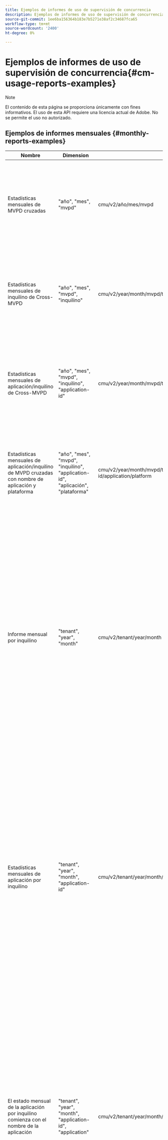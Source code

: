 ```yaml
---
title: Ejemplos de informes de uso de supervisión de concurrencia
description: Ejemplos de informes de uso de supervisión de concurrencia
source-git-commit: 1ee6ba156364b183e7b5271e38af2c34687fca65
workflow-type: tm+mt
source-wordcount: '2400'
ht-degree: 0%

---
```


# Ejemplos de informes de uso de supervisión de concurrencia{#cm-usage-reports-examples}

>[!NOTE]
>
>El contenido de esta página se proporciona únicamente con fines informativos. El uso de esta API requiere una licencia actual de Adobe. No se permite el uso no autorizado.

## Ejemplos de informes mensuales {#monthly-reports-examples}

| Nombre | Dimension | Url | Métricas |
|--------------------------------------------------------------------------------|----------------------------------------------------------------------------------|----------------------------------------------------------------------|---------------------------------------------------------------------------------------------------------------------------------------------------------------------------------------------------------------------------------------------------------------------------------------------------------------------------------------------------------------------|
| Estadísticas mensuales de MVPD cruzadas | &quot;año&quot;, &quot;mes&quot;, &quot;mvpd&quot; | cmu/v2/año/mes/mvpd | &quot;usuarios activos&quot;, &quot;sesiones activas&quot;, &quot;sesiones iniciadas&quot;, &quot;sesiones completadas&quot;, &quot;intentos fallidos&quot;, &quot;sesiones descartadas&quot;, &quot;sesiones desactivadas&quot; |
| Estadísticas mensuales de inquilino de Cross-MVPD | &quot;año&quot;, &quot;mes&quot;, &quot;mvpd&quot;, &quot;inquilino&quot; | cmu/v2/year/month/mvpd/tenant | &quot;usuarios activos&quot;, &quot;sesiones activas&quot;, &quot;sesiones iniciadas&quot;, &quot;sesiones completadas&quot;, &quot;intentos fallidos&quot;, &quot;sesiones descartadas&quot;, &quot;sesiones desactivadas&quot; |
| Estadísticas mensuales de aplicación/inquilino de Cross-MVPD | &quot;año&quot;, &quot;mes&quot;, &quot;mvpd&quot;, &quot;inquilino&quot;, &quot;application-id&quot; | cmu/v2/year/month/mvpd/tenant/application-id | &quot;usuarios activos&quot;, &quot;sesiones activas&quot;, &quot;sesiones iniciadas&quot;, &quot;sesiones completadas&quot;, &quot;intentos fallidos&quot;, &quot;sesiones descartadas&quot;, &quot;sesiones desactivadas&quot; |
| Estadísticas mensuales de aplicación/inquilino de MVPD cruzadas con nombre de aplicación y plataforma | &quot;año&quot;, &quot;mes&quot;, &quot;mvpd&quot;, &quot;inquilino&quot;, &quot;application-id&quot;, &quot;aplicación&quot;, &quot;plataforma&quot; | cmu/v2/year/month/mvpd/tenant/application-id/application/platform | &quot;usuarios activos&quot;, &quot;sesiones activas&quot;, &quot;sesiones iniciadas&quot;, &quot;sesiones completadas&quot;, &quot;intentos fallidos&quot;, &quot;sesiones descartadas&quot;, &quot;sesiones desactivadas&quot; |
| Informe mensual por inquilino | &quot;tenant&quot;, &quot;year&quot;, &quot;month&quot; | cmu/v2/tenant/year/month | &quot;usuarios activos&quot;, &quot;sesiones activas&quot;, &quot;sesiones iniciadas&quot;, &quot;sesiones completadas&quot;, &quot;intentos fallidos&quot;, &quot;sesiones descartadas&quot;, &quot;sesiones desactivadas&quot;, &quot;duración_0-15&quot;, &quot;duración_15-30&quot;, &quot;duración_30-60&quot;, &quot;duración_60-120&quot;, &quot;duración_2h-4h&quot;, &quot;duración_4h-8h&quot;, &quot;duración_8h-16h&quot;, &quot;duración_16h-1d&quot;, &quot;duración_1d 3d&quot;, &quot;duration_3d-7d&quot;, &quot;duration_1w-1m&quot;, &quot;duration_over-1m&quot; |
| Estadísticas mensuales de aplicación por inquilino | &quot;tenant&quot;, &quot;year&quot;, &quot;month&quot;, &quot;application-id&quot; | cmu/v2/tenant/year/month/application-id | &quot;usuarios activos&quot;, &quot;sesiones activas&quot;, &quot;sesiones iniciadas&quot;, &quot;sesiones completadas&quot;, &quot;intentos fallidos&quot;, &quot;sesiones descartadas&quot;, &quot;sesiones desactivadas&quot;, &quot;duración_0-15&quot;, &quot;duración_15-30&quot;, &quot;duración_30-60&quot;, &quot;duración_60-120&quot;, &quot;duración_2h-4h&quot;, &quot;duración_4h-8h&quot;, &quot;duración_8h-16h&quot;, &quot;duración_16h-1d&quot;, &quot;duración_1d 3d&quot;, &quot;duration_3d-7d&quot;, &quot;duration_1w-1m&quot;, &quot;duration_over-1m&quot; |
| El estado mensual de la aplicación por inquilino comienza con el nombre de la aplicación | &quot;tenant&quot;, &quot;year&quot;, &quot;month&quot;, &quot;application-id&quot;, &quot;application&quot; | cmu/v2/tenant/year/month/application-id/application | &quot;usuarios activos&quot;, &quot;sesiones activas&quot;, &quot;sesiones iniciadas&quot;, &quot;sesiones completadas&quot;, &quot;intentos fallidos&quot;, &quot;sesiones descartadas&quot;, &quot;sesiones desactivadas&quot;, &quot;duración_0-15&quot;, &quot;duración_15-30&quot;, &quot;duración_30-60&quot;, &quot;duración_60-120&quot;, &quot;duración_2h-4h&quot;, &quot;duración_4h-8h&quot;, &quot;duración_8h-16h&quot;, &quot;duración_16h-1d&quot;, &quot;duración_1d 3d&quot;, &quot;duration_3d-7d&quot;, &quot;duration_1w-1m&quot;, &quot;duration_over-1m&quot; |
| Estadísticas mensuales de canal de plataforma mvpd por inquilino | &quot;tenant&quot;, &quot;year&quot;, &quot;month&quot;, &quot;mvpd&quot;, &quot;platform&quot;, &quot;application-id&quot; | cmu/v2/tenant/year/month/mvpd/platform/application-id | &quot;usuarios activos&quot;, &quot;sesiones activas&quot;, &quot;sesiones iniciadas&quot;, &quot;sesiones completadas&quot;, &quot;intentos fallidos&quot;, &quot;sesiones descartadas&quot;, &quot;sesiones desactivadas&quot;, &quot;duración_0-15&quot;, &quot;duración_15-30&quot;, &quot;duración_30-60&quot;, &quot;duración_60-120&quot;, &quot;duración_2h-4h&quot;, &quot;duración_4h-8h&quot;, &quot;duración_8h-16h&quot;, &quot;duración_16h-1d&quot;, &quot;duración_1d 3d&quot;, &quot;duration_3d-7d&quot;, &quot;duration_1w-1m&quot;, &quot;duration_over-1m&quot; |
| Estadísticas mensuales de canal de plataforma mvpd por inquilino con nombre de aplicación | &quot;tenant&quot;, &quot;year&quot;, &quot;month&quot;, &quot;mvpd&quot;, &quot;platform&quot;, &quot;application-id&quot;, &quot;application&quot; | cmu/v2/tenant/year/month/mvpd/platform/application-id/application | &quot;usuarios activos&quot;, &quot;sesiones activas&quot;, &quot;sesiones iniciadas&quot;, &quot;sesiones completadas&quot;, &quot;intentos fallidos&quot;, &quot;sesiones descartadas&quot;, &quot;sesiones desactivadas&quot;, &quot;duración_0-15&quot;, &quot;duración_15-30&quot;, &quot;duración_30-60&quot;, &quot;duración_60-120&quot;, &quot;duración_2h-4h&quot;, &quot;duración_4h-8h&quot;, &quot;duración_8h-16h&quot;, &quot;duración_16h-1d&quot;, &quot;duración_1d 3d&quot;, &quot;duration_3d-7d&quot;, &quot;duration_1w-1m&quot;, &quot;duration_over-1m&quot; |
| Estadísticas mensuales de canal/plataforma por inquilino | &quot;tenant&quot;, &quot;year&quot;, &quot;month&quot;, &quot;channel&quot;, &quot;platform&quot;, &quot;application-id&quot; | cmu/v2/tenant/year/month/channel/platform/application-id | &quot;usuarios activos&quot;, &quot;sesiones activas&quot;, &quot;sesiones iniciadas&quot;, &quot;sesiones completadas&quot;, &quot;intentos fallidos&quot;, &quot;sesiones descartadas&quot;, &quot;sesiones desactivadas&quot;, &quot;duración_0-15&quot;, &quot;duración_15-30&quot;, &quot;duración_30-60&quot;, &quot;duración_60-120&quot;, &quot;duración_2h-4h&quot;, &quot;duración_4h-8h&quot;, &quot;duración_8h-16h&quot;, &quot;duración_16h-1d&quot;, &quot;duración_1d 3d&quot;, &quot;duration_3d-7d&quot;, &quot;duration_1w-1m&quot;, &quot;duration_over-1m&quot; |
| Estadísticas mensuales de canal/plataforma por inquilino con nombre de aplicación | &quot;tenant&quot;, &quot;year&quot;, &quot;month&quot;, &quot;channel&quot;, &quot;platform&quot;, &quot;application-id&quot;, &quot;application&quot; | cmu/v2/tenant/year/month/channel/platform/application-id/application | &quot;usuarios activos&quot;, &quot;sesiones activas&quot;, &quot;sesiones iniciadas&quot;, &quot;sesiones completadas&quot;, &quot;intentos fallidos&quot;, &quot;sesiones descartadas&quot;, &quot;sesiones desactivadas&quot;, &quot;duración_0-15&quot;, &quot;duración_15-30&quot;, &quot;duración_30-60&quot;, &quot;duración_60-120&quot;, &quot;duración_2h-4h&quot;, &quot;duración_4h-8h&quot;, &quot;duración_8h-16h&quot;, &quot;duración_16h-1d&quot;, &quot;duración_1d 3d&quot;, &quot;duration_3d-7d&quot;, &quot;duration_1w-1m&quot;, &quot;duration_over-1m&quot; |
| Estadísticas mensuales por mvpd | &quot;mvpd&quot;, &quot;año&quot;, &quot;mes&quot; | cmu/v2/mvpd/año/mes | &quot;usuarios activos&quot;, &quot;sesiones activas&quot;, &quot;sesiones iniciadas&quot;, &quot;sesiones completadas&quot;, &quot;intentos fallidos&quot;, &quot;sesiones descartadas&quot;, &quot;sesiones desactivadas&quot;, &quot;duración_0-15&quot;, &quot;duración_15-30&quot;, &quot;duración_30-60&quot;, &quot;duración_60-120&quot;, &quot;duración_2h-4h&quot;, &quot;duración_4h-8h&quot;, &quot;duración_8h-16h&quot;, &quot;duración_16h-1d&quot;, &quot;duración_1d 3d&quot;, &quot;duration_3d-7d&quot;, &quot;duration_1w-1m&quot;, &quot;duration_over-1m&quot; |
| Estadísticas mensuales de inquilino por mvpd | &quot;mvpd&quot;, &quot;año&quot;, &quot;mes&quot;, &quot;inquilino&quot; | cmu/v2/mvpd/año/mes/inquilino | &quot;usuarios activos&quot;, &quot;sesiones activas&quot;, &quot;sesiones iniciadas&quot;, &quot;sesiones completadas&quot;, &quot;intentos fallidos&quot;, &quot;sesiones descartadas&quot;, &quot;sesiones desactivadas&quot;, &quot;duración_0-15&quot;, &quot;duración_15-30&quot;, &quot;duración_30-60&quot;, &quot;duración_60-120&quot;, &quot;duración_2h-4h&quot;, &quot;duración_4h-8h&quot;, &quot;duración_8h-16h&quot;, &quot;duración_16h-1d&quot;, &quot;duración_1d 3d&quot;, &quot;duration_3d-7d&quot;, &quot;duration_1w-1m&quot;, &quot;duration_over-1m&quot; |
| Informe mensual de nivel de concurrencia | &quot;año&quot;, &quot;mes&quot;, &quot;nivel de concurrencia&quot; | cmu/v2/year/month/concurrency-level | &quot;nivel de concurrencia&quot;, &quot;usuarios&quot; |
| Informe mensual de nivel de concurrencia por inquilino | &quot;año&quot;, &quot;mes&quot;, &quot;nivel de concurrencia&quot;, &quot;inquilino&quot; | cmu/v2/year/month/concurrency-level/tenant | &quot;nivel de concurrencia&quot;, &quot;inquilino&quot;, &quot;usuarios&quot; |
| Informe mensual de nivel de concurrencia por mvpd de inquilino | &quot;año&quot;, &quot;mes&quot;, &quot;nivel de concurrencia&quot;, &quot;inquilino&quot;, &quot;mvpd&quot; | cmu/v2/year/month/concurrency-level/tenant/mvpd | &quot;concurrency-level&quot;, &quot;tenant&quot;, &quot;mvpd&quot;,&quot;users&quot; |
| Informe mensual de nivel de actividad | &quot;año&quot;, &quot;mes&quot;, &quot;nivel de actividad&quot; | cmu/v2/year/month/activity-level | &quot;nivel de actividad&quot;, &quot;usuarios&quot; |
| Informe mensual del nivel de actividad por inquilino | &quot;año&quot;, &quot;mes&quot;, &quot;nivel de actividad&quot;, &quot;inquilino&quot; | cmu/v2/year/month/activity-level/tenant | &quot;nivel de actividad&quot;, &quot;inquilino&quot;, &quot;usuarios&quot; |
| Informe mensual de nivel de actividad por mvpd de inquilino | &quot;año&quot;, &quot;mes&quot;, &quot;nivel de actividad&quot;, &quot;inquilino&quot;, &quot;mvpd&quot; | cmu/v2/year/month/activity-level/tenant/mvpd | &quot;nivel de actividad&quot;, &quot;inquilino&quot;, &quot;mvpd&quot;, &quot;usuarios&quot; |

*TODO: compruebe con BG si los informes de nivel de actividad y concurrencia son correctos*

## Ejemplos de informes diarios {#daily-reports-examples}

| Nombre | Dimension | Url | Métricas |
|------------------------------------------------------------------------------|------------------------------------------------------------------------------------------|--------------------------------------------------------------------------|---------------------------------------------------------------------------------------------------------------------------------------------------------------------------------------------------------------------------------------------------------------------------------------------------------------------------------------------------------------------|
| Estadísticas diarias de plataforma/mvpd de varios usuarios | &quot;año&quot;, &quot;mes&quot;, &quot;día&quot;, &quot;inquilino&quot;, &quot;mvpd&quot;, &quot;plataforma&quot;, &quot;application-id&quot; | cmu/v2/year/month/day/tenant/mvpd/platform/application-id | &quot;usuarios activos&quot;, &quot;sesiones activas&quot;, &quot;sesiones iniciadas&quot;, &quot;sesiones completadas&quot;, &quot;intentos fallidos&quot;, &quot;sesiones descartadas&quot;, &quot;sesiones desactivadas&quot; |
| Estadísticas diarias de plataforma/mvpd de varios inquilinos con nombre de aplicación | &quot;año&quot;, &quot;mes&quot;, &quot;día&quot;, &quot;inquilino&quot;, &quot;mvpd&quot;, &quot;plataforma&quot;, &quot;application-id&quot;, &quot;aplicación&quot; | cmu/v2/year/month/day/tenant/mvpd/platform/application-id/application | &quot;usuarios activos&quot;, &quot;sesiones activas&quot;, &quot;sesiones iniciadas&quot;, &quot;sesiones completadas&quot;, &quot;intentos fallidos&quot;, &quot;sesiones descartadas&quot;, &quot;sesiones desactivadas&quot; |
| Estadísticas diarias de la plataforma entre inquilinos | &quot;año&quot;, &quot;mes&quot;, &quot;día&quot;, &quot;inquilino&quot;, &quot;plataforma&quot;, &quot;application-id&quot; | cmu/v2/year/month/day/tenant/platform/application-id | &quot;usuarios activos&quot;, &quot;sesiones activas&quot;, &quot;sesiones iniciadas&quot;, &quot;sesiones completadas&quot;, &quot;intentos fallidos&quot;, &quot;sesiones descartadas&quot;, &quot;sesiones desactivadas&quot; |
| Estadísticas diarias de la plataforma entre inquilinos con nombre de aplicación | &quot;año&quot;, &quot;mes&quot;, &quot;día&quot;, &quot;inquilino&quot;, &quot;plataforma&quot;, &quot;application-id&quot;, &quot;aplicación&quot; | cmu/v2/year/month/day/tenant/platform/application-id/application | &quot;usuarios activos&quot;, &quot;sesiones activas&quot;, &quot;sesiones iniciadas&quot;, &quot;sesiones completadas&quot;, &quot;intentos fallidos&quot;, &quot;sesiones descartadas&quot;, &quot;sesiones desactivadas&quot; |
| Estadísticas diarias de plataforma/canal de varios inquilinos | &quot;año&quot;, &quot;mes&quot;, &quot;día&quot;, &quot;inquilino&quot;, &quot;canal&quot;, &quot;plataforma&quot;, &quot;application-id&quot; | cmu/v2/year/month/day/tenant/channel/platform/application-id | &quot;usuarios activos&quot;, &quot;sesiones activas&quot;, &quot;sesiones iniciadas&quot;, &quot;sesiones completadas&quot;, &quot;intentos fallidos&quot;, &quot;sesiones descartadas&quot;, &quot;sesiones desactivadas&quot; |
| Estadísticas diarias de plataforma/canal de varios inquilinos con nombre de aplicación | &quot;año&quot;, &quot;mes&quot;, &quot;día&quot;, &quot;inquilino&quot;, &quot;canal&quot;, &quot;plataforma&quot;, &quot;application-id&quot;, &quot;aplicación&quot; | cmu/v2/year/month/day/tenant/channel/platform/application-id/application | &quot;usuarios activos&quot;, &quot;sesiones activas&quot;, &quot;sesiones iniciadas&quot;, &quot;sesiones completadas&quot;, &quot;intentos fallidos&quot;, &quot;sesiones descartadas&quot;, &quot;sesiones desactivadas&quot; |
| Estadísticas diarias de MVPD cruzadas | &quot;año&quot;, &quot;mes&quot;, &quot;día&quot;, mvpd&quot; | cmu/v2/año/mes/día/mvpd | &quot;usuarios activos&quot;, &quot;sesiones activas&quot;, &quot;sesiones iniciadas&quot;, &quot;sesiones completadas&quot;, &quot;intentos fallidos&quot;, &quot;sesiones descartadas&quot;, &quot;sesiones desactivadas&quot; |
| Estadísticas diarias de inquilinos de Cross-MVPD | &quot;año&quot;, &quot;mes&quot;, &quot;día&quot;, &quot;mvpd&quot;, &quot;inquilino&quot; | cmu/v2/year/month/day/mvpd/tenant | &quot;usuarios activos&quot;, &quot;sesiones activas&quot;, &quot;sesiones iniciadas&quot;, &quot;sesiones completadas&quot;, &quot;intentos fallidos&quot;, &quot;sesiones descartadas&quot;, &quot;sesiones desactivadas&quot; |
| Estadísticas diarias de aplicación/inquilino de MVPD cruzadas | &quot;año&quot;, &quot;mes&quot;, &quot;día&quot;, &quot;mvpd&quot;, &quot;inquilino&quot;, &quot;application-id&quot; | cmu/v2/year/month/day/mvpd/tenant/application-id | &quot;usuarios activos&quot;, &quot;sesiones activas&quot;, &quot;sesiones iniciadas&quot;, &quot;sesiones completadas&quot;, &quot;intentos fallidos&quot;, &quot;sesiones descartadas&quot;, &quot;sesiones desactivadas&quot; |
| Estadísticas diarias de aplicación/inquilino de MVPD cruzadas con nombre de aplicación y plataforma | &quot;año&quot;, &quot;mes&quot;, &quot;día&quot;, &quot;mvpd&quot;, &quot;inquilino&quot;, &quot;application-id&quot;, &quot;aplicación&quot;, &quot;plataforma&quot; | cmu/v2/year/month/day/mvpd/tenant/application-id/application/platform | &quot;usuarios activos&quot;, &quot;sesiones activas&quot;, &quot;sesiones iniciadas&quot;, &quot;sesiones completadas&quot;, &quot;intentos fallidos&quot;, &quot;sesiones descartadas&quot;, &quot;sesiones desactivadas&quot; |
| Informe diario por inquilino | &quot;tenant&quot;, &quot;year&quot;, &quot;month&quot;, &quot;day&quot; | cmu/v2/tenant/year/month/day | &quot;usuarios activos&quot;, &quot;sesiones activas&quot;, &quot;sesiones iniciadas&quot;, &quot;sesiones completadas&quot;, &quot;intentos fallidos&quot;, &quot;sesiones descartadas&quot;, &quot;sesiones desactivadas&quot;, &quot;duración_0-15&quot;, &quot;duración_15-30&quot;, &quot;duración_30-60&quot;, &quot;duración_60-120&quot;, &quot;duración_2h-4h&quot;, &quot;duración_4h-8h&quot;, &quot;duración_8h-16h&quot;, &quot;duración_16h-1d&quot;, &quot;duración_1d 3d&quot;, &quot;duration_3d-7d&quot;, &quot;duration_1w-1m&quot;, &quot;duration_over-1m&quot; |
| Estado diario de la aplicación por inquilino | &quot;tenant&quot;, &quot;year&quot;, &quot;month&quot;, &quot;day&quot;, &quot;application-id&quot; | cmu/v2/tenant/year/month/day/application-id | &quot;usuarios activos&quot;, &quot;sesiones activas&quot;, &quot;sesiones iniciadas&quot;, &quot;sesiones completadas&quot;, &quot;intentos fallidos&quot;, &quot;sesiones descartadas&quot;, &quot;sesiones desactivadas&quot;, &quot;duración_0-15&quot;, &quot;duración_15-30&quot;, &quot;duración_30-60&quot;, &quot;duración_60-120&quot;, &quot;duración_2h-4h&quot;, &quot;duración_4h-8h&quot;, &quot;duración_8h-16h&quot;, &quot;duración_16h-1d&quot;, &quot;duración_1d 3d&quot;, &quot;duration_3d-7d&quot;, &quot;duration_1w-1m&quot;, &quot;duration_over-1m&quot; |
| Estadísticas diarias de aplicación por inquilino con nombre de aplicación | &quot;tenant&quot;, &quot;year&quot;, &quot;month&quot;, &quot;day&quot;, &quot;application-id&quot;, &quot;application&quot; | cmu/v2/tenant/year/month/day/application-id/application | &quot;usuarios activos&quot;, &quot;sesiones activas&quot;, &quot;sesiones iniciadas&quot;, &quot;sesiones completadas&quot;, &quot;intentos fallidos&quot;, &quot;sesiones descartadas&quot;, &quot;sesiones desactivadas&quot;, &quot;duración_0-15&quot;, &quot;duración_15-30&quot;, &quot;duración_30-60&quot;, &quot;duración_60-120&quot;, &quot;duración_2h-4h&quot;, &quot;duración_4h-8h&quot;, &quot;duración_8h-16h&quot;, &quot;duración_16h-1d&quot;, &quot;duración_1d 3d&quot;, &quot;duration_3d-7d&quot;, &quot;duration_1w-1m&quot;, &quot;duration_over-1m&quot; |
| Estadísticas diarias de mvpd por inquilino | &quot;tenant&quot;, &quot;year&quot;, &quot;month&quot;, &quot;day&quot;, &quot;mvpd&quot;, &quot;platform&quot;, &quot;application-id&quot; | cmu/v2/tenant/year/month/day/mvpd/platform/application-id | &quot;usuarios activos&quot;, &quot;sesiones activas&quot;, &quot;sesiones iniciadas&quot;, &quot;sesiones completadas&quot;, &quot;intentos fallidos&quot;, &quot;sesiones descartadas&quot;, &quot;sesiones desactivadas&quot;, &quot;duración_0-15&quot;, &quot;duración_15-30&quot;, &quot;duración_30-60&quot;, &quot;duración_60-120&quot;, &quot;duración_2h-4h&quot;, &quot;duración_4h-8h&quot;, &quot;duración_8h-16h&quot;, &quot;duración_16h-1d&quot;, &quot;duración_1d 3d&quot;, &quot;duration_3d-7d&quot;, &quot;duration_1w-1m&quot;, &quot;duration_over-1m&quot; |
| Estadísticas diarias de mvpd por inquilino con nombre de aplicación | &quot;tenant&quot;, &quot;year&quot;, &quot;month&quot;, &quot;day&quot;, &quot;mvpd&quot;, &quot;platform&quot;, &quot;application-id&quot;, &quot;application&quot; | cmu/v2/tenant/year/month/day/mvpd/platform/application-id/application | &quot;usuarios activos&quot;, &quot;sesiones activas&quot;, &quot;sesiones iniciadas&quot;, &quot;sesiones completadas&quot;, &quot;intentos fallidos&quot;, &quot;sesiones descartadas&quot;, &quot;sesiones desactivadas&quot;, &quot;duración_0-15&quot;, &quot;duración_15-30&quot;, &quot;duración_30-60&quot;, &quot;duración_60-120&quot;, &quot;duración_2h-4h&quot;, &quot;duración_4h-8h&quot;, &quot;duración_8h-16h&quot;, &quot;duración_16h-1d&quot;, &quot;duración_1d 3d&quot;, &quot;duration_3d-7d&quot;, &quot;duration_1w-1m&quot;, &quot;duration_over-1m&quot; |
| Estadísticas diarias de plataforma/canal por inquilino | &quot;tenant&quot;, &quot;year&quot;, &quot;month&quot;, &quot;day&quot;, &quot;channel&quot;, &quot;platform&quot;, &quot;application-id&quot; | cmu/v2/tenant/year/month/day/channel/platform/application-id | &quot;usuarios activos&quot;, &quot;sesiones activas&quot;, &quot;sesiones iniciadas&quot;, &quot;sesiones completadas&quot;, &quot;intentos fallidos&quot;, &quot;sesiones descartadas&quot;, &quot;sesiones desactivadas&quot;, &quot;duración_0-15&quot;, &quot;duración_15-30&quot;, &quot;duración_30-60&quot;, &quot;duración_60-120&quot;, &quot;duración_2h-4h&quot;, &quot;duración_4h-8h&quot;, &quot;duración_8h-16h&quot;, &quot;duración_16h-1d&quot;, &quot;duración_1d 3d&quot;, &quot;duration_3d-7d&quot;, &quot;duration_1w-1m&quot;, &quot;duration_over-1m&quot; |
| Estadísticas diarias de canal/plataforma por inquilino con nombre de aplicación | &quot;tenant&quot;, &quot;year&quot;, &quot;month&quot;, &quot;day&quot;, &quot;channel&quot;, &quot;platform&quot;, &quot;application-id&quot;, &quot;application&quot; | cmu/v2/tenant/year/month/day/channel/platform/application-id/application | &quot;usuarios activos&quot;, &quot;sesiones activas&quot;, &quot;sesiones iniciadas&quot;, &quot;sesiones completadas&quot;, &quot;intentos fallidos&quot;, &quot;sesiones descartadas&quot;, &quot;sesiones desactivadas&quot;, &quot;duración_0-15&quot;, &quot;duración_15-30&quot;, &quot;duración_30-60&quot;, &quot;duración_60-120&quot;, &quot;duración_2h-4h&quot;, &quot;duración_4h-8h&quot;, &quot;duración_8h-16h&quot;, &quot;duración_16h-1d&quot;, &quot;duración_1d 3d&quot;, &quot;duration_3d-7d&quot;, &quot;duration_1w-1m&quot;, &quot;duration_over-1m&quot; |
| Estadísticas diarias por MVPD | &quot;mvpd&quot;, &quot;año&quot;, &quot;mes&quot;, &quot;día&quot; | cmu/v2/mvpd/año/mes/día | &quot;usuarios activos&quot;, &quot;sesiones activas&quot;, &quot;sesiones iniciadas&quot;, &quot;sesiones completadas&quot;, &quot;intentos fallidos&quot;, &quot;sesiones descartadas&quot;, &quot;sesiones desactivadas&quot;, &quot;duración_0-15&quot;, &quot;duración_15-30&quot;, &quot;duración_30-60&quot;, &quot;duración_60-120&quot;, &quot;duración_2h-4h&quot;, &quot;duración_4h-8h&quot;, &quot;duración_8h-16h&quot;, &quot;duración_16h-1d&quot;, &quot;duración_1d 3d&quot;, &quot;duration_3d-7d&quot;, &quot;duration_1w-1m&quot;, &quot;duration_over-1m&quot; |
| Estadísticas diarias de inquilino por mvpd | &quot;mvpd&quot;, &quot;año&quot;, &quot;mes&quot;, &quot;día&quot;, &quot;inquilino&quot; | cmu/v2/mvpd/año/mes/día/inquilino | &quot;usuarios activos&quot;, &quot;sesiones activas&quot;, &quot;sesiones iniciadas&quot;, &quot;sesiones completadas&quot;, &quot;intentos fallidos&quot;, &quot;sesiones descartadas&quot;, &quot;sesiones desactivadas&quot;, &quot;duración_0-15&quot;, &quot;duración_15-30&quot;, &quot;duración_30-60&quot;, &quot;duración_60-120&quot;, &quot;duración_2h-4h&quot;, &quot;duración_4h-8h&quot;, &quot;duración_8h-16h&quot;, &quot;duración_16h-1d&quot;, &quot;duración_1d 3d&quot;, &quot;duration_3d-7d&quot;, &quot;duration_1w-1m&quot;, &quot;duration_over-1m&quot; |
| Informe diario de nivel de concurrencia | &quot;año&quot;, &quot;mes&quot;, &quot;día&quot;, &quot;nivel de concurrencia&quot; | cmu/v2/year/month/day/concurrency-level | &quot;nivel de concurrencia&quot;, &quot;usuarios&quot; |
| Informe diario de nivel de concurrencia por inquilino | &quot;año&quot;, &quot;mes&quot;, &quot;día&quot;, &quot;nivel de concurrencia&quot;, &quot;inquilino&quot; | cmu/v2/year/month/day/concurrency-level/tenant | &quot;nivel de concurrencia&quot;, &quot;inquilino&quot;, &quot;usuarios&quot; |
| Informe diario de nivel de concurrencia por mvpd de inquilino | &quot;año&quot;, &quot;mes&quot;, &quot;día&quot;, &quot;nivel de concurrencia&quot;, &quot;inquilino&quot;, &quot;mvpd&quot; | cmu/v2/year/month/day/concurrency-level/tenant/mvpd | &quot;concurrency-level&quot;, &quot;tenant&quot;, &quot;mvpd&quot;,&quot;users&quot; |
| Informe diario de nivel de actividad | &quot;año&quot;, &quot;mes&quot;, &quot;día&quot;, &quot;nivel de actividad&quot; | cmu/v2/año/mes/día/nivel de actividad | &quot;nivel de actividad&quot;, &quot;usuarios&quot; |
| Informe diario de nivel de actividad por inquilino | &quot;año&quot;, &quot;mes&quot;, &quot;día&quot;, &quot;nivel de actividad&quot;, &quot;inquilino&quot; | cmu/v2/year/month/day/activity-level/tenant | &quot;nivel de actividad&quot;, &quot;inquilino&quot;, &quot;usuarios&quot; |
| Informe diario de nivel de actividad por mvpd de inquilino | &quot;año&quot;, &quot;mes&quot;, &quot;día&quot;, &quot;nivel de actividad&quot;, &quot;inquilino&quot;, &quot;mvpd&quot; | cmu/v2/year/month/day/activity-level/tenant/mvpd | &quot;nivel de actividad&quot;, &quot;inquilino&quot;, &quot;mvpd&quot;, &quot;usuarios&quot; |

*TODO: compruebe con BG si los informes de nivel de actividad y concurrencia son correctos*

## Ejemplos de informes horarios {#hourly-reports-examples}

| Nombre | Dimension | Url | Métricas |
|-------------------------------------------------------------------------------|--------------------------------------------------------------------------------------------------|-------------------------------------------------------------------------------|---------------------------------------------------------------------------------------------------------------------------------------------------------------------------------------------------------------------------------------------------------------------------------------------------------------------------------------------------------------------|
| Estadísticas por hora de aplicación de varios inquilinos | &quot;año&quot;, &quot;mes&quot;, &quot;día&quot;, &quot;hora&quot;, &quot;inquilino&quot;, &quot;application-id&quot; | cmu/v2/year/month/day/hour/tenant/application-id | &quot;usuarios activos&quot;, &quot;sesiones activas&quot;, &quot;sesiones iniciadas&quot;, &quot;sesiones completadas&quot;, &quot;intentos fallidos&quot;, &quot;sesiones descartadas&quot;, &quot;sesiones desactivadas&quot; |
| El estado por hora de la aplicación de varios inquilinos con el nombre y la plataforma de la aplicación | &quot;año&quot;, &quot;mes&quot;, &quot;día&quot;, &quot;hora&quot;, &quot;inquilino&quot;, &quot;application-id&quot;, &quot;aplicación&quot;, &quot;plataforma&quot; | cmu/v2/year/month/day/hour/tenant/application-id/application/platform | &quot;usuarios activos&quot;, &quot;sesiones activas&quot;, &quot;sesiones iniciadas&quot;, &quot;sesiones completadas&quot;, &quot;intentos fallidos&quot;, &quot;sesiones descartadas&quot;, &quot;sesiones desactivadas&quot; |
| Estadísticas por hora de plataforma/mvpd de varios inquilinos | &quot;año&quot;, &quot;mes&quot;, &quot;día&quot;, &quot;hora&quot;, &quot;inquilino&quot;, &quot;mvpd&quot;, &quot;plataforma&quot;, &quot;application-id&quot; | cmu/v2/year/month/day/hour/tenant/mvpd/platform/application-id | &quot;usuarios activos&quot;, &quot;sesiones activas&quot;, &quot;sesiones iniciadas&quot;, &quot;sesiones completadas&quot;, &quot;intentos fallidos&quot;, &quot;sesiones descartadas&quot;, &quot;sesiones desactivadas&quot; |
| Estadísticas horarias de mvpd/plataforma de varios inquilinos con nombre de aplicación | &quot;año&quot;, &quot;mes&quot;, &quot;día&quot;, &quot;hora&quot;, &quot;inquilino&quot;, &quot;mvpd&quot;, &quot;plataforma&quot;, &quot;application-id&quot;, &quot;aplicación&quot; | cmu/v2/year/month/day/hour/tenant/platform/application-id/application | &quot;usuarios activos&quot;, &quot;sesiones activas&quot;, &quot;sesiones iniciadas&quot;, &quot;sesiones completadas&quot;, &quot;intentos fallidos&quot;, &quot;sesiones descartadas&quot;, &quot;sesiones desactivadas&quot; |
| Estadísticas por hora de la plataforma entre inquilinos | &quot;año&quot;, &quot;mes&quot;, &quot;día&quot;, &quot;hora&quot;, &quot;inquilino&quot;, &quot;plataforma&quot;, &quot;application-id&quot; | cmu/v2/year/month/day/hour/tenant/platform/application-id | &quot;usuarios activos&quot;, &quot;sesiones activas&quot;, &quot;sesiones iniciadas&quot;, &quot;sesiones completadas&quot;, &quot;intentos fallidos&quot;, &quot;sesiones descartadas&quot;, &quot;sesiones desactivadas&quot; |
| Estadísticas horarias de la plataforma entre inquilinos con nombre de aplicación | &quot;año&quot;, &quot;mes&quot;, &quot;día&quot;, &quot;hora&quot;, &quot;inquilino&quot;, &quot;plataforma&quot;, &quot;application-id&quot;, &quot;aplicación&quot; | cmu/v2/year/month/day/hour/tenant/platform/application-id/application | &quot;usuarios activos&quot;, &quot;sesiones activas&quot;, &quot;sesiones iniciadas&quot;, &quot;sesiones completadas&quot;, &quot;intentos fallidos&quot;, &quot;sesiones descartadas&quot;, &quot;sesiones desactivadas&quot; |
| Estadísticas por hora de plataforma/canal de varios inquilinos | &quot;año&quot;, &quot;mes&quot;, &quot;día&quot;, &quot;hora&quot;, &quot;inquilino&quot;, &quot;canal&quot;, &quot;plataforma&quot;, &quot;application-id&quot; | cmu/v2/year/month/day/hour/tenant/channel/platform/application-id | &quot;usuarios activos&quot;, &quot;sesiones activas&quot;, &quot;sesiones iniciadas&quot;, &quot;sesiones completadas&quot;, &quot;intentos fallidos&quot;, &quot;sesiones descartadas&quot;, &quot;sesiones desactivadas&quot; |
| Estadísticas por hora de canal/plataforma de inquilino cruzado con nombre de aplicación | &quot;año&quot;, &quot;mes&quot;, &quot;día&quot;, &quot;hora&quot;, &quot;inquilino&quot;, &quot;canal&quot;, &quot;plataforma&quot;, &quot;application-id&quot;, &quot;aplicación&quot; | cmu/v2/year/month/day/hour/tenant/channel/platform/application-id/application | &quot;usuarios activos&quot;, &quot;sesiones activas&quot;, &quot;sesiones iniciadas&quot;, &quot;sesiones completadas&quot;, &quot;intentos fallidos&quot;, &quot;sesiones descartadas&quot;, &quot;sesiones desactivadas&quot; |
| Estadísticas por hora de Cross-MVPD | &quot;año&quot;, &quot;mes&quot;, &quot;día&quot;, &quot;hora&quot;, &quot;mvpd&quot; | cmu/v2/año/mes/día/hora/mvpd/ | &quot;usuarios activos&quot;, &quot;sesiones activas&quot;, &quot;sesiones iniciadas&quot;, &quot;sesiones completadas&quot;, &quot;intentos fallidos&quot;, &quot;sesiones descartadas&quot;, &quot;sesiones desactivadas&quot; |
| Estadísticas horarias de inquilino de MVPD cruzadas | &quot;año&quot;, &quot;mes&quot;, &quot;día&quot;, &quot;hora&quot;, &quot;mvpd&quot;, &quot;inquilino&quot; | cmu/v2/year/month/day/hour/mvpd/tenant | &quot;usuarios activos&quot;, &quot;sesiones activas&quot;, &quot;sesiones iniciadas&quot;, &quot;sesiones completadas&quot;, &quot;intentos fallidos&quot;, &quot;sesiones descartadas&quot;, &quot;sesiones desactivadas&quot; |
| Estadísticas por hora de aplicación/inquilino de Cross-MVPD | &quot;año&quot;, &quot;mes&quot;, &quot;día&quot;, &quot;hora&quot;, &quot;mvpd&quot;, &quot;inquilino&quot;, &quot;application-id&quot; | cmu/v2/year/month/day/hour/mvpd/tenant/application-id | &quot;usuarios activos&quot;, &quot;sesiones activas&quot;, &quot;sesiones iniciadas&quot;, &quot;sesiones completadas&quot;, &quot;intentos fallidos&quot;, &quot;sesiones descartadas&quot;, &quot;sesiones desactivadas&quot; |
| Estadísticas horarias de inquilino/aplicación de MVPD cruzadas con nombre y plataforma de la aplicación | &quot;año&quot;, &quot;mes&quot;, &quot;día&quot;, &quot;hora&quot;, &quot;mvpd&quot;, &quot;inquilino&quot;, &quot;application-id&quot;, &quot;application&quot;, &quot;platform&quot; | cmu/v2/year/month/day/hour/mvpd/tenant/application-id/application/platform | &quot;usuarios activos&quot;, &quot;sesiones activas&quot;, &quot;sesiones iniciadas&quot;, &quot;sesiones completadas&quot;, &quot;intentos fallidos&quot;, &quot;sesiones descartadas&quot;, &quot;sesiones desactivadas&quot; |
| Estadísticas por hora por inquilino | &quot;tenant&quot;, &quot;year&quot;, &quot;month&quot;, &quot;day&quot;, &quot;hour&quot; | cmu/v2/tenant/year/month/day/hour | &quot;usuarios activos&quot;, &quot;sesiones activas&quot;, &quot;sesiones iniciadas&quot;, &quot;sesiones completadas&quot;, &quot;intentos fallidos&quot;, &quot;sesiones descartadas&quot;, &quot;sesiones desactivadas&quot;, &quot;duración_0-15&quot;, &quot;duración_15-30&quot;, &quot;duración_30-60&quot;, &quot;duración_60-120&quot;, &quot;duración_2h-4h&quot;, &quot;duración_4h-8h&quot;, &quot;duración_8h-16h&quot;, &quot;duración_16h-1d&quot;, &quot;duración_1d 3d&quot;, &quot;duration_3d-7d&quot;, &quot;duration_1w-1m&quot;, &quot;duration_over-1m&quot; |
| Estadísticas por hora de aplicación por inquilino | &quot;tenant&quot;, &quot;year&quot;, &quot;month&quot;, &quot;day&quot;, &quot;hour&quot;, &quot;application-id&quot; | cmu/v2/tenant/year/month/day/hour/application-id | &quot;usuarios activos&quot;, &quot;sesiones activas&quot;, &quot;sesiones iniciadas&quot;, &quot;sesiones completadas&quot;, &quot;intentos fallidos&quot;, &quot;sesiones descartadas&quot;, &quot;sesiones desactivadas&quot;, &quot;duración_0-15&quot;, &quot;duración_15-30&quot;, &quot;duración_30-60&quot;, &quot;duración_60-120&quot;, &quot;duración_2h-4h&quot;, &quot;duración_4h-8h&quot;, &quot;duración_8h-16h&quot;, &quot;duración_16h-1d&quot;, &quot;duración_1d 3d&quot;, &quot;duration_3d-7d&quot;, &quot;duration_1w-1m&quot;, &quot;duration_over-1m&quot; |
| La aplicación por inquilino comienza por hora con el nombre de la aplicación | &quot;tenant&quot;, &quot;year&quot;, &quot;month&quot;, &quot;day&quot;, &quot;hour&quot;, &quot;application-id&quot;, &quot;application&quot; | cmu/v2/tenant/year/month/day/hour/application-id/application | &quot;usuarios activos&quot;, &quot;sesiones activas&quot;, &quot;sesiones iniciadas&quot;, &quot;sesiones completadas&quot;, &quot;intentos fallidos&quot;, &quot;sesiones descartadas&quot;, &quot;sesiones desactivadas&quot;, &quot;duración_0-15&quot;, &quot;duración_15-30&quot;, &quot;duración_30-60&quot;, &quot;duración_60-120&quot;, &quot;duración_2h-4h&quot;, &quot;duración_4h-8h&quot;, &quot;duración_8h-16h&quot;, &quot;duración_16h-1d&quot;, &quot;duración_1d 3d&quot;, &quot;duration_3d-7d&quot;, &quot;duration_1w-1m&quot;, &quot;duration_over-1m&quot; |
| Estadísticas por hora de mvpd por inquilino | &quot;tenant&quot;, &quot;year&quot;, &quot;month&quot;, &quot;day&quot;, &quot;hour&quot;, &quot;mvpd&quot;, &quot;platform&quot;, &quot;application-id&quot; | cmu/v2/tenant/year/month/day/hour/mvpd/platform/application-id | &quot;usuarios activos&quot;, &quot;sesiones activas&quot;, &quot;sesiones iniciadas&quot;, &quot;sesiones completadas&quot;, &quot;intentos fallidos&quot;, &quot;sesiones descartadas&quot;, &quot;sesiones desactivadas&quot;, &quot;duración_0-15&quot;, &quot;duración_15-30&quot;, &quot;duración_30-60&quot;, &quot;duración_60-120&quot;, &quot;duración_2h-4h&quot;, &quot;duración_4h-8h&quot;, &quot;duración_8h-16h&quot;, &quot;duración_16h-1d&quot;, &quot;duración_1d 3d&quot;, &quot;duration_3d-7d&quot;, &quot;duration_1w-1m&quot;, &quot;duration_over-1m&quot; |
| Estadísticas por hora de mvpd por inquilino con nombre de aplicación | &quot;tenant&quot;, &quot;year&quot;, &quot;month&quot;, &quot;day&quot;, &quot;hour&quot;, &quot;mvpd&quot;, &quot;platform&quot;, &quot;application-id&quot;, &quot;application&quot; | cmu/v2/tenant/year/month/day/hour/mvpd/platform/application-id/application | &quot;usuarios activos&quot;, &quot;sesiones activas&quot;, &quot;sesiones iniciadas&quot;, &quot;sesiones completadas&quot;, &quot;intentos fallidos&quot;, &quot;sesiones descartadas&quot;, &quot;sesiones desactivadas&quot;, &quot;duración_0-15&quot;, &quot;duración_15-30&quot;, &quot;duración_30-60&quot;, &quot;duración_60-120&quot;, &quot;duración_2h-4h&quot;, &quot;duración_4h-8h&quot;, &quot;duración_8h-16h&quot;, &quot;duración_16h-1d&quot;, &quot;duración_1d 3d&quot;, &quot;duration_3d-7d&quot;, &quot;duration_1w-1m&quot;, &quot;duration_over-1m&quot; |
| Estadísticas por hora de canal/plataforma por inquilino | &quot;tenant&quot;, &quot;year&quot;, &quot;month&quot;, &quot;day&quot;, &quot;hour&quot;, &quot;channel&quot;, &quot;platform&quot;, &quot;application-id&quot; | cmu/v2/tenant/year/month/day/hour/channel/platform/application-id | &quot;usuarios activos&quot;, &quot;sesiones activas&quot;, &quot;sesiones iniciadas&quot;, &quot;sesiones completadas&quot;, &quot;intentos fallidos&quot;, &quot;sesiones descartadas&quot;, &quot;sesiones desactivadas&quot;, &quot;duración_0-15&quot;, &quot;duración_15-30&quot;, &quot;duración_30-60&quot;, &quot;duración_60-120&quot;, &quot;duración_2h-4h&quot;, &quot;duración_4h-8h&quot;, &quot;duración_8h-16h&quot;, &quot;duración_16h-1d&quot;, &quot;duración_1d 3d&quot;, &quot;duration_3d-7d&quot;, &quot;duration_1w-1m&quot;, &quot;duration_over-1m&quot; |
| Estadísticas por hora de canal/plataforma por inquilino con nombre de aplicación | &quot;tenant&quot;, &quot;year&quot;, &quot;month&quot;, &quot;day&quot;, &quot;hour&quot;, &quot;channel&quot;, &quot;platform&quot;, &quot;application-id&quot;, &quot;application&quot; | cmu/v2/tenant/year/month/day/hour/channel/platform/application-id/application | &quot;usuarios activos&quot;, &quot;sesiones activas&quot;, &quot;sesiones iniciadas&quot;, &quot;sesiones completadas&quot;, &quot;intentos fallidos&quot;, &quot;sesiones descartadas&quot;, &quot;sesiones desactivadas&quot;, &quot;duración_0-15&quot;, &quot;duración_15-30&quot;, &quot;duración_30-60&quot;, &quot;duración_60-120&quot;, &quot;duración_2h-4h&quot;, &quot;duración_4h-8h&quot;, &quot;duración_8h-16h&quot;, &quot;duración_16h-1d&quot;, &quot;duración_1d 3d&quot;, &quot;duration_3d-7d&quot;, &quot;duration_1w-1m&quot;, &quot;duration_over-1m&quot; |
| Estadísticas por hora por MVPD | &quot;mvpd&quot;, &quot;año&quot;, &quot;mes&quot;, &quot;día&quot;, &quot;hora&quot; | cmu/v2/mvpd/año/mes/día/hora | &quot;usuarios activos&quot;, &quot;sesiones activas&quot;, &quot;sesiones iniciadas&quot;, &quot;sesiones completadas&quot;, &quot;intentos fallidos&quot;, &quot;sesiones descartadas&quot;, &quot;sesiones desactivadas&quot;, &quot;duración_0-15&quot;, &quot;duración_15-30&quot;, &quot;duración_30-60&quot;, &quot;duración_60-120&quot;, &quot;duración_2h-4h&quot;, &quot;duración_4h-8h&quot;, &quot;duración_8h-16h&quot;, &quot;duración_16h-1d&quot;, &quot;duración_1d 3d&quot;, &quot;duration_3d-7d&quot;, &quot;duration_1w-1m&quot;, &quot;duration_over-1m&quot; |
| Estadísticas por hora de inquilino por MVPD | &quot;mvpd&quot;, &quot;año&quot;, &quot;mes&quot;, &quot;día&quot;, &quot;hora&quot;, &quot;inquilino&quot; | cmu/v2/mvpd/año/mes/día/hora/inquilino | &quot;usuarios activos&quot;, &quot;sesiones activas&quot;, &quot;sesiones iniciadas&quot;, &quot;sesiones completadas&quot;, &quot;intentos fallidos&quot;, &quot;sesiones descartadas&quot;, &quot;sesiones desactivadas&quot;, &quot;duración_0-15&quot;, &quot;duración_15-30&quot;, &quot;duración_30-60&quot;, &quot;duración_60-120&quot;, &quot;duración_2h-4h&quot;, &quot;duración_4h-8h&quot;, &quot;duración_8h-16h&quot;, &quot;duración_16h-1d&quot;, &quot;duración_1d 3d&quot;, &quot;duration_3d-7d&quot;, &quot;duration_1w-1m&quot;, &quot;duration_over-1m&quot; |

